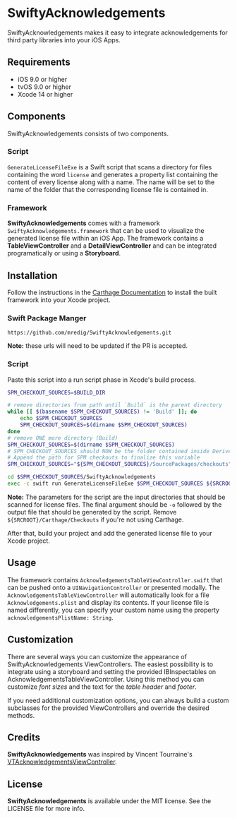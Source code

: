 # SwiftyAcknowledgements
<!--[![Build Status](https://travis-ci.org/mathiasnagler/SwiftyAcknowledgements.svg?branch=develop)](https://travis-ci.org/mathiasnagler/SwiftyAcknowledgements) -->
<!--[![Carthage Compatible](https://img.shields.io/badge/Carthage-compatible-4BC51D.svg?style=flat)](https://github.com/Carthage/Carthage) -->
<!--![Platform](https://img.shields.io/badge/platform-iOS%20%7C%20tvOS-lightgrey.svg) -->

SwiftyAcknowledgements makes it easy to integrate acknowledgements for third party libraries into your iOS Apps.

## Requirements

- iOS 9.0 or higher
- tvOS 9.0 or higher
- Xcode 14 or higher

## Components

SwiftyAcknowledgements consists of two components.

### Script

`GenerateLicenseFileExe` is a Swift script that scans a directory for files containing the word `license` and generates a property list containing the content of every license along with a name. The name will be set to the name of the folder that the corresponding license file is contained in.

### Framework

**SwiftyAcknowledgements** comes with a framework `SwiftyAcknowledgements.framework` that can be used to visualize the generated license file within an iOS App. The framework contains a **TableViewController** and a **DetailViewController** and can be integrated programatically or using a **Storyboard**.

## Installation

Follow the instructions in the [Carthage Documentation](https://github.com/Carthage/Carthage) to install the built framework into your Xcode project.

### Swift Package Manger
```
https://github.com/mredig/SwiftyAcknowledgements.git
```
**Note:** these urls will need to be updated if the PR is accepted.

### Script
Paste this script into a run script phase in Xcode's build process.
```sh
SPM_CHECKOUT_SOURCES=$BUILD_DIR

# remove directories from path until `Build` is the parent directory
while [[ $(basename $SPM_CHECKOUT_SOURCES) != 'Build' ]]; do
	echo $SPM_CHECKOUT_SOURCES
	SPM_CHECKOUT_SOURCES=$(dirname $SPM_CHECKOUT_SOURCES)
done
# remove ONE more directory (Build)
SPM_CHECKOUT_SOURCES=$(dirname $SPM_CHECKOUT_SOURCES)
# SPM_CHECKOUT_SOURCES should NOW be the folder contained inside DerivedData that this project is being build in
# Append the path for SPM checkouts to finalize this variable
SPM_CHECKOUT_SOURCES="${SPM_CHECKOUT_SOURCES}/SourcePackages/checkouts"

cd $SPM_CHECKOUT_SOURCES/SwiftyAcknowledgements
exec -c swift run GenerateLicenseFileExe $SPM_CHECKOUT_SOURCES ${SRCROOT}/Carthage/Checkouts -o ${PROJECT_DIR}/Poop/Acknowledgements.plist
```

**Note:** The parameters for the script are the input directories that should be scanned for license files. The final argument should be `-o` followed by the output file that should be generated by the script. Remove `${SRCROOT}/Carthage/Checkouts` if you're not using Carthage.

After that, build your project and add the generated license file to your Xcode project.

## Usage

The framework contains `AcknowledgementsTableViewController.swift` that can be pushed onto a `UINavigationController` or presented modally. The `AcknowledgementsTableViewController` will automatically look for a file `Acknowledgements.plist` and display its contents. If your license file is named differently, you can specify your custom name using the property `acknowledgementsPlistName: String`.

## Customization

There are several ways you can customize the appearance of SwiftyAcknowledgements ViewControllers. The easiest possibility is to integrate using a storyboard and setting the provided IBInspectables on AcknowledgementsTableViewController. Using this method you can customize *font sizes* and the text for the *table header* and *footer*.

If you need additional customization options, you can always build a custom subclasses for the provided ViewControllers and override the desired methods.

## Credits

**SwiftyAcknowledgements** was inspired by Vincent Tourraine's [VTAcknowledgementsViewController](https://github.com/vtourraine/VTAcknowledgementsViewController).

## License

**SwiftyAcknowledgements** is available under the MIT license. See the LICENSE file for more info.

